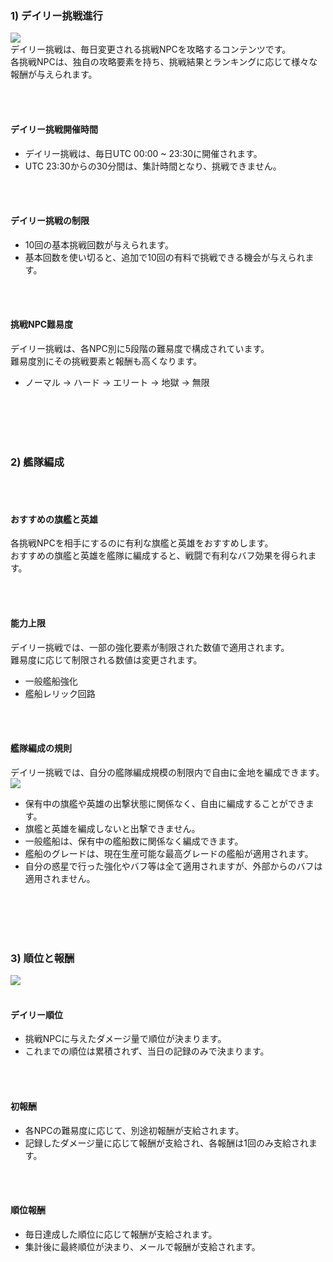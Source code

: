 ### 1) デイリー挑戦進行
![](https://astrokings.s3.ap-northeast-2.amazonaws.com/html/img/help/2001_02.jpg)<br>
デイリー挑戦は、毎日変更される挑戦NPCを攻略するコンテンツです。<br>
各挑戦NPCは、独自の攻略要素を持ち、挑戦結果とランキングに応じて様々な報酬が与えられます。

<br>
<br>

#### デイリー挑戦開催時間
- デイリー挑戦は、毎日UTC 00:00 ~ 23:30に開催されます。
- UTC 23:30からの30分間は、集計時間となり、挑戦できません。

<br>
<br>

#### デイリー挑戦の制限
- 10回の基本挑戦回数が与えられます。
- 基本回数を使い切ると、追加で10回の有料で挑戦できる機会が与えられます。

<br>
<br>

#### 挑戦NPC難易度
デイリー挑戦は、各NPC別に5段階の難易度で構成されています。 <br>
難易度別にその挑戦要素と報酬も高くなります。
<br>

- ノーマル → ハード → エリート → 地獄 → 無限

<br>
<br>
<br>
<br>

### 2) 艦隊編成
<br>
<br>

#### おすすめの旗艦と英雄
各挑戦NPCを相手にするのに有利な旗艦と英雄をおすすめします。<br>
おすすめの旗艦と英雄を艦隊に編成すると、戦闘で有利なバフ効果を得られます。

<br>
<br>

#### 能力上限
デイリー挑戦では、一部の強化要素が制限された数値で適用されます。<br>
難易度に応じて制限される数値は変更されます。

- 一般艦船強化
- 艦船レリック回路

<br>
<br>

#### 艦隊編成の規則
デイリー挑戦では、自分の艦隊編成規模の制限内で自由に金地を編成できます。<br>
![](https://astrokings.s3.ap-northeast-2.amazonaws.com/html/img/help/2001_03.jpg)<br>

- 保有中の旗艦や英雄の出撃状態に関係なく、自由に編成することができます。
- 旗艦と英雄を編成しないと出撃できません。
- 一般艦船は、保有中の艦船数に関係なく編成できます。
- 艦船のグレードは、現在生産可能な最高グレードの艦船が適用されます。
- 自分の惑星で行った強化やバフ等は全て適用されますが、外部からのバフは適用されません。

<br>
<br>
<br>
<br>

### 3) 順位と報酬
![](https://astrokings.s3.ap-northeast-2.amazonaws.com/html/img/help/2001_04.jpg)
<br>
<br>

#### デイリー順位

- 挑戦NPCに与えたダメージ量で順位が決まります。
- これまでの順位は累積されず、当日の記録のみで決まります。

<br>
<br>

#### 初報酬

- 各NPCの難易度に応じて、別途初報酬が支給されます。
- 記録したダメージ量に応じて報酬が支給され、各報酬は1回のみ支給されます。

<br>
<br>

#### 順位報酬

- 毎日達成した順位に応じて報酬が支給されます。
- 集計後に最終順位が決まり、メールで報酬が支給されます。
